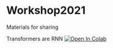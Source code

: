 # Workshop2021
 Materials for sharing

Transformers are RNN [![Open In Colab](colab.research.google.com/assets/colab-badge.svg)](http://colab.research.google.com/github/patoalejor/Workshop2021/blob/main/Transformers_are_RNNs.ipynb)
